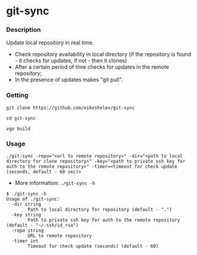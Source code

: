 # git-sync

### Description

Update local repository in real time.
* Check repository availability in local directory (if the repository is found - it checks for updates, if not - then it clones)
* After a certain period of time checks for updates in the remote repository;
* In the presence of updates makes "git pull".
  
### Getting

```
git clone https://github.com/eikoshelev/git-sync
``` 
```
cd git-sync
```  
```
vgo build
```
  
### Usage

```
./git-sync -repo="<url to remote repository>" -dir="<path to local directory for clone repository>" -key="<path to private ssh key for auth to the remote repository>" -timer=<timeout for check update (seconds, default - 60 sec)>
```  
* More information: ```./git-sync -h```
```
$ ./git-sync -h
Usage of ./git-sync:
  -dir string
    	Path to local directory for repository (default - ".")
  -key string
    	Path to private ssh key for auth to the remote repository (default - "~/.ssh/id_rsa")
  -repo string
    	URL to remote repository
  -timer int
    	Timeout for check update (seconds) (default - 60)
```
